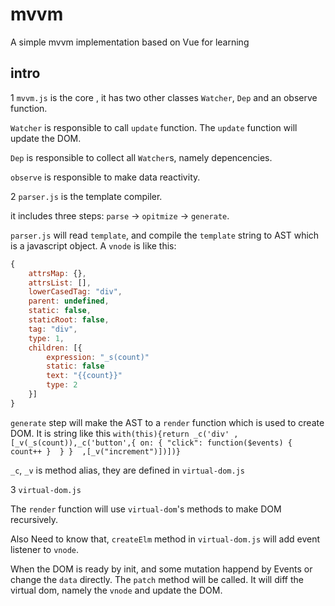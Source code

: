 # mvvm
A simple mvvm implementation based on Vue for learning

## intro

1 `mvvm.js` is the core , it has two other classes `Watcher`, `Dep` and an observe function.

`Watcher` is responsible to call `update` function. The `update` 
function will update the  DOM.

`Dep` is responsible to collect all `Watcher`s, namely depencencies.

`observe` is responsible to make data reactivity. 

2 `parser.js` is the template compiler.

it includes three steps: `parse` -> `opitmize` -> `generate`.

`parser.js` will read `template`, and compile the `template` string
to AST which is a javascript object. A `vnode` is like this:
``` js
{
    attrsMap: {},
    attrsList: [],
    lowerCasedTag: "div",
    parent: undefined,
    static: false,
    staticRoot: false,
    tag: "div",
    type: 1,
    children: [{
        expression: "_s(count)"
        static: false
        text: "{{count}}"
        type: 2
    }]
}

```
`generate` step will make the AST to a `render` function which is used to create DOM.
It is string like this `with(this){return _c('div' ,[_v(_s(count)),_c('button',{ on: { "click": function($events) { count++ }  } }  ,[_v("increment")])])}`

`_c`, `_v` is method alias, they are defined in `virtual-dom.js`

3 `virtual-dom.js` 

The `render` function will use `virtual-dom`'s methods to make DOM recursively.

Also Need to know that, `createElm` method in `virtual-dom.js` will add 
event listener to `vnode`.

When the DOM is ready by init,  and some mutation happend by Events
or change the `data` directly. The `patch` method will be called. 
It will diff the virtual dom, namely the `vnode` and update the DOM.



